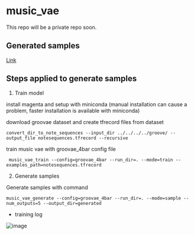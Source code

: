 # music_vae
This repo will be a private repo soon.

## Generated samples 

[Link](https://drive.google.com/drive/u/0/folders/1NQhCvPxb7QhGgl9laX_HUkImlCuVGL3t)

## Steps applied to generate samples

1. Train model 

install magenta and setup with miniconda (manual installation can cause a problem, faster installation is available with miniconda)

download groovae dataset and create tfrecord files from dataset
```
convert_dir_to_note_sequences --input_dir ../../../../groove/ --output_file notesequences.tfrecord --recursive
```

train music vae with groovae_4bar config file
```
 music_vae_train --config=groovae_4bar --run_dir=. --mode=train --examples_path=notesequences.tfrecord
```

2. Generate samples

Generate samples with command

```
music_vae_generate --config=groovae_4bar --run_dir=. --mode=sample --num_outputs=5 --output_dir=generated
```
- training log

![image](https://user-images.githubusercontent.com/79894531/212575965-cf64e805-2bd3-413e-aaf2-0867c02bda74.png)

